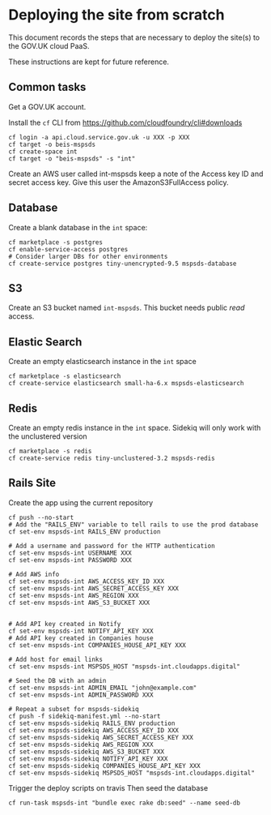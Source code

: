 # Deploying the site from scratch

This document records the steps that are necessary
to deploy the site(s) to the GOV.UK cloud PaaS.

These instructions are kept for future reference.

## Common tasks

Get a GOV.UK account.

Install the `cf` CLI from https://github.com/cloudfoundry/cli#downloads

    cf login -a api.cloud.service.gov.uk -u XXX -p XXX
    cf target -o beis-mspsds
    cf create-space int
    cf target -o "beis-mspsds" -s "int"

Create an AWS user called int-mspsds keep a note of the Access key ID and secret access key.
Give this user the AmazonS3FullAccess policy.


## Database

Create a blank database in the `int` space:

    cf marketplace -s postgres
    cf enable-service-access postgres
    # Consider larger DBs for other environments
    cf create-service postgres tiny-unencrypted-9.5 mspsds-database

## S3

Create an S3 bucket named `int-mspsds`. This bucket needs public _read_ access.

## Elastic Search

Create an empty elasticsearch instance in the `int` space

    cf marketplace -s elasticsearch
    cf create-service elasticsearch small-ha-6.x mspsds-elasticsearch

## Redis

Create an empty redis instance in the `int` space. Sidekiq will only work with the unclustered version

    cf marketplace -s redis
    cf create-service redis tiny-unclustered-3.2 mspsds-redis

## Rails Site

Create the app using the current repository

    cf push --no-start
    # Add the "RAILS_ENV" variable to tell rails to use the prod database
    cf set-env mspsds-int RAILS_ENV production

    # Add a username and password for the HTTP authentication
    cf set-env mspsds-int USERNAME XXX
    cf set-env mspsds-int PASSWORD XXX

    # Add AWS info
    cf set-env mspsds-int AWS_ACCESS_KEY_ID XXX
    cf set-env mspsds-int AWS_SECRET_ACCESS_KEY XXX
    cf set-env mspsds-int AWS_REGION XXX
    cf set-env mspsds-int AWS_S3_BUCKET XXX


    # Add API key created in Notify
    cf set-env mspsds-int NOTIFY_API_KEY XXX
    # Add API key created in Companies house
    cf set-env mspsds-int COMPANIES_HOUSE_API_KEY XXX

    # Add host for email links
    cf set-env mspsds-int MSPSDS_HOST "mspsds-int.cloudapps.digital"

    # Seed the DB with an admin
    cf set-env mspsds-int ADMIN_EMAIL "john@example.com"
    cf set-env mspsds-int ADMIN_PASSWORD XXX

    # Repeat a subset for mspsds-sidekiq
    cf push -f sidekiq-manifest.yml --no-start
    cf set-env mspsds-sidekiq RAILS_ENV production
    cf set-env mspsds-sidekiq AWS_ACCESS_KEY_ID XXX
    cf set-env mspsds-sidekiq AWS_SECRET_ACCESS_KEY XXX
    cf set-env mspsds-sidekiq AWS_REGION XXX
    cf set-env mspsds-sidekiq AWS_S3_BUCKET XXX
    cf set-env mspsds-sidekiq NOTIFY_API_KEY XXX
    cf set-env mspsds-sidekiq COMPANIES_HOUSE_API_KEY XXX
    cf set-env mspsds-sidekiq MSPSDS_HOST "mspsds-int.cloudapps.digital"

Trigger the deploy scripts on travis
Then seed the database

    cf run-task mspsds-int "bundle exec rake db:seed" --name seed-db
